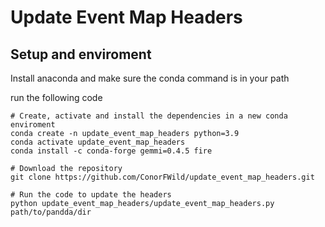 # Update Event Map Headers

## Setup and enviroment
Install anaconda and make sure the conda command is in your path

run the following code

```shell
# Create, activate and install the dependencies in a new conda enviroment
conda create -n update_event_map_headers python=3.9
conda activate update_event_map_headers
conda install -c conda-forge gemmi=0.4.5 fire

# Download the repository
git clone https://github.com/ConorFWild/update_event_map_headers.git

# Run the code to update the headers
python update_event_map_headers/update_event_map_headers.py path/to/pandda/dir
```


